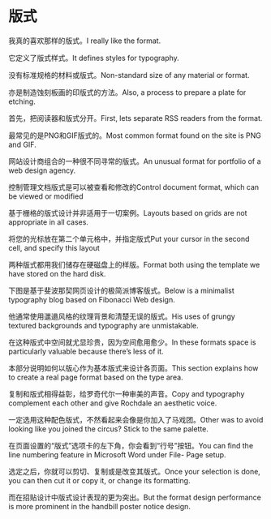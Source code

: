 # 版式

<p><span class="chinese">我真的喜欢那样的版式。</span><span class="english">I really like the format.</span></p>

<p><span class="chinese">它定义了版式样式。</span><span class="english">It defines styles for typography.</span></p>

<p><span class="chinese">没有标准规格的材料或版式。</span><span class="english">Non-standard size of any material or format.</span></p>

<p><span class="chinese">亦是制造蚀刻板画的印版式的方法。</span><span class="english">Also, a process to prepare a plate for etching.</span></p>

<p><span class="chinese">首先，把阅读器和版式分开。</span><span class="english">First, lets separate RSS readers from the format.</span></p>

<p><span class="chinese">最常见的是PNG和GIF版式的。</span><span class="english">Most common format found on the site is PNG and GIF.</span></p>

<p><span class="chinese">网站设计商组合的一种很不同寻常的版式。</span><span class="english">An unusual format for portfolio of a web design agency.</span></p>

<p><span class="chinese">控制管理文档版式是可以被查看和修改的</span><span class="english">Control document format, which can be viewed or modified</span></p>

<p><span class="chinese">基于栅格的版式设计并非适用于一切案例。</span><span class="english">Layouts based on grids are not appropriate in all cases.</span></p>

<p><span class="chinese">将您的光标放在第二个单元格中，并指定版式</span><span class="english">Put your cursor in the second cell, and specify this layout</span></p>

<p><span class="chinese">两种版式都用我们储存在硬磁盘上的样版。</span><span class="english">Format both using the template we have stored on the hard disk.</span></p>

<p><span class="chinese">下图是基于斐波那契网页设计的极简派博客版式。</span><span class="english">Below is a minimalist typography blog based on Fibonacci Web design.</span></p>

<p><span class="chinese">他通常使用邋遢风格的纹理背景和清楚无误的版式。</span><span class="english">His uses of grungy textured backgrounds and typography are unmistakable.</span></p>

<p><span class="chinese">在这种版式中空间就尤显珍贵，因为空间愈用愈少。</span><span class="english">In these formats space is particularly valuable because there’s less of it.</span></p>

<p><span class="chinese">本部分说明如何以版心作为基本版式来设计各页面。</span><span class="english">This section explains how to create a real page format based on the type area.</span></p>

<p><span class="chinese">复制和版式相得益彰，给罗奇代尔一种审美的声音。</span><span class="english">Copy and typography complement each other and give Rochdale an aesthetic voice.</span></p>

<p><span class="chinese">一定选用这种配色版式，不然看起来会像是你加入了马戏团。</span><span class="english">Other was to avoid looking like you joined the circus? Stick to the same palette.</span></p>

<p><span class="chinese">在页面设置的“版式”选项卡的左下角，你会看到“行号”按钮。</span><span class="english">You can find the line numbering feature in Microsoft Word under File- Page setup.</span></p>

<p><span class="chinese">选定之后，你就可以剪切、复制或是改变其版式。</span><span class="english">Once your selection is done, you can then cut it or copy it, or change its formatting.</span></p>

<p><span class="chinese">而在招贴设计中版式设计表现的更为突出。</span><span class="english">But the format design performance is more prominent in the handbill poster notice design.</span></p>

